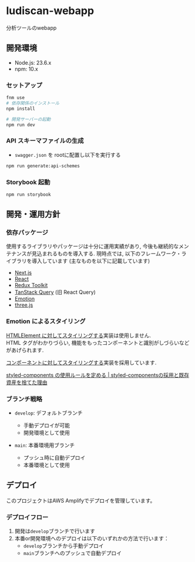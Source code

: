 # ludiscan-webapp

分析ツールのwebapp

## 開発環境

- Node.js: 23.6.x
- npm: 10.x

### セットアップ

```bash
fnm use
# 依存関係のインストール
npm install

# 開発サーバーの起動
npm run dev
```

### API スキーマファイルの生成
- `swagger.json` を rootに配置し以下を実行する
```bash
npm run generate:api-schemes
```

### Storybook 起動

```bash
npm run storybook
```

## 開発・運用方針

### 依存パッケージ

使用するライブラリやパッケージは十分に運用実績があり, 今後も継続的なメンテナンスが見込まれるものを導入する.
現時点では, 以下のフレームワーク・ライブラリを導入しています (主なものを以下に記載しています)

- [Next.js](https://nextjs.org/)
- [React](https://react.dev/)
- [Redux Toolkit](https://redux-toolkit.js.org/)
- [TanStack Query](https://tanstack.com/query/latest) (旧 React Query)
- [Emotion](https://emotion.sh/docs/introduction)
- [three.js](https://threejs.org/)

### Emotion によるスタイリング

[HTMLElement に対してスタイリングする](https://emotion.sh/docs/styled#styling-elements-and-components)実装は使用しません.  
HTML タグがわかりづらい, 機能をもったコンポーネントと識別がしづらいなどがあげられます.

[コンポーネントに対してスタイリングする](https://emotion.sh/docs/styled#styling-any-component)実装を採用しています.

[styled-components の使用ルールを定める | styled-componentsの採用と既存資産を捨てた理由](https://blog.cybozu.io/entry/2020/06/25/105457)

### ブランチ戦略

- `develop`: デフォルトブランチ
  - 手動デプロイが可能
  - 開発環境として使用

- `main`: 本番環境用ブランチ
  - プッシュ時に自動デプロイ
  - 本番環境として使用


## デプロイ

このプロジェクトはAWS Amplifyでデプロイを管理しています。

### デプロイフロー

1. 開発は`develop`ブランチで行います
2. 本番or開発環境へのデプロイは以下のいずれかの方法で行います：
   - `develop`ブランチから手動デプロイ
   - `main`ブランチへのプッシュで自動デプロイ
